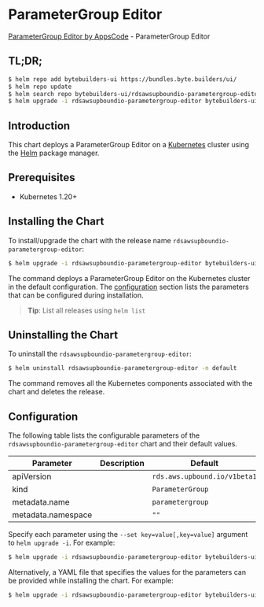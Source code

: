 # ParameterGroup Editor

[ParameterGroup Editor by AppsCode](https://byte.builders) - ParameterGroup Editor

## TL;DR;

```bash
$ helm repo add bytebuilders-ui https://bundles.byte.builders/ui/
$ helm repo update
$ helm search repo bytebuilders-ui/rdsawsupboundio-parametergroup-editor --version=v0.4.18
$ helm upgrade -i rdsawsupboundio-parametergroup-editor bytebuilders-ui/rdsawsupboundio-parametergroup-editor -n default --create-namespace --version=v0.4.18
```

## Introduction

This chart deploys a ParameterGroup Editor on a [Kubernetes](http://kubernetes.io) cluster using the [Helm](https://helm.sh) package manager.

## Prerequisites

- Kubernetes 1.20+

## Installing the Chart

To install/upgrade the chart with the release name `rdsawsupboundio-parametergroup-editor`:

```bash
$ helm upgrade -i rdsawsupboundio-parametergroup-editor bytebuilders-ui/rdsawsupboundio-parametergroup-editor -n default --create-namespace --version=v0.4.18
```

The command deploys a ParameterGroup Editor on the Kubernetes cluster in the default configuration. The [configuration](#configuration) section lists the parameters that can be configured during installation.

> **Tip**: List all releases using `helm list`

## Uninstalling the Chart

To uninstall the `rdsawsupboundio-parametergroup-editor`:

```bash
$ helm uninstall rdsawsupboundio-parametergroup-editor -n default
```

The command removes all the Kubernetes components associated with the chart and deletes the release.

## Configuration

The following table lists the configurable parameters of the `rdsawsupboundio-parametergroup-editor` chart and their default values.

|     Parameter      | Description |                 Default                 |
|--------------------|-------------|-----------------------------------------|
| apiVersion         |             | <code>rds.aws.upbound.io/v1beta1</code> |
| kind               |             | <code>ParameterGroup</code>             |
| metadata.name      |             | <code>parametergroup</code>             |
| metadata.namespace |             | <code>""</code>                         |


Specify each parameter using the `--set key=value[,key=value]` argument to `helm upgrade -i`. For example:

```bash
$ helm upgrade -i rdsawsupboundio-parametergroup-editor bytebuilders-ui/rdsawsupboundio-parametergroup-editor -n default --create-namespace --version=v0.4.18 --set apiVersion=rds.aws.upbound.io/v1beta1
```

Alternatively, a YAML file that specifies the values for the parameters can be provided while
installing the chart. For example:

```bash
$ helm upgrade -i rdsawsupboundio-parametergroup-editor bytebuilders-ui/rdsawsupboundio-parametergroup-editor -n default --create-namespace --version=v0.4.18 --values values.yaml
```
